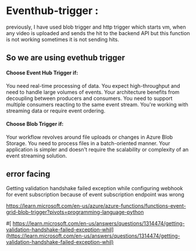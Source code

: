 # Eventhub-trigger :

 
 previously, I have used blob trigger and http trigger which starts vm, when any video is uploaded and sends the hit to the backend API but this function is not working sometimes it is not sending hits.

## So we are using evethub trigger

 
#### Choose Event Hub Trigger if:
You need real-time processing of data.
You expect high-throughput and need to handle large volumes of events.
Your architecture benefits from decoupling between producers and consumers.
You need to support multiple consumers reacting to the same event stream.
You're working with streaming data or require event ordering.

#### Choose Blob Trigger if:
Your workflow revolves around file uploads or changes in Azure Blob Storage.
You need to process files in a batch-oriented manner.
Your application is simpler and doesn't require the scalability or complexity of an event streaming solution.




## error facing
Getting validation handshake failed exception while configuring webhook for event subscription
because of event subscription endpoint was wrong

https://learn.microsoft.com/en-us/azure/azure-functions/functions-event-grid-blob-trigger?pivots=programming-language-python





#[ https://learn.microsoft.com/en-us/answers/questions/1314474/getting-validation-handshake-failed-exception-whil](https://learn.microsoft.com/en-us/answers/questions/1314474/getting-validation-handshake-failed-exception-whil)
